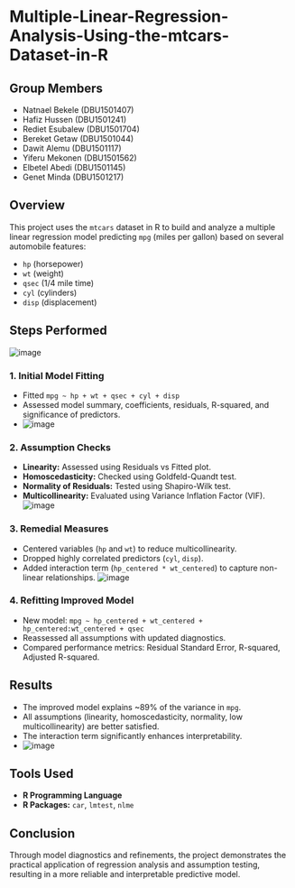 # Multiple-Linear-Regression-Analysis-Using-the-mtcars-Dataset-in-R

## Group Members
- Natnael Bekele (DBU1501407)
- Hafiz Hussen (DBU1501241)
- Rediet Esubalew (DBU1501704)
- Bereket Getaw (DBU1501044)
- Dawit Alemu (DBU1501117)
- Yiferu Mekonen (DBU1501562)
- Elbetel Abedi (DBU1501145)
- Genet Minda (DBU1501217)

## Overview
This project uses the `mtcars` dataset in R to build and analyze a multiple linear regression model predicting `mpg` (miles per gallon) based on several automobile features: 
- `hp` (horsepower)  
- `wt` (weight)  
- `qsec` (1/4 mile time)  
- `cyl` (cylinders)  
- `disp` (displacement)

## Steps Performed
![image](https://github.com/user-attachments/assets/8f9fcd30-3d1e-4aeb-8e19-e07872b8da20)

### 1. Initial Model Fitting
- Fitted `mpg ~ hp + wt + qsec + cyl + disp`
- Assessed model summary, coefficients, residuals, R-squared, and significance of predictors.
- ![image](https://github.com/user-attachments/assets/b7c97ebb-ea30-437e-941a-f1920058bd3e)


### 2. Assumption Checks
- **Linearity:** Assessed using Residuals vs Fitted plot.
- **Homoscedasticity:** Checked using Goldfeld-Quandt test.
- **Normality of Residuals:** Tested using Shapiro-Wilk test.
- **Multicollinearity:** Evaluated using Variance Inflation Factor (VIF).
![image](https://github.com/user-attachments/assets/f5fcafae-32e7-4b12-a04b-ae048ef2a03e)

### 3. Remedial Measures
- Centered variables (`hp` and `wt`) to reduce multicollinearity.
- Dropped highly correlated predictors (`cyl`, `disp`).
- Added interaction term (`hp_centered * wt_centered`) to capture non-linear relationships.
![image](https://github.com/user-attachments/assets/e0097eea-f224-4bc5-9102-37e1101ad594)

### 4. Refitting Improved Model
- New model: `mpg ~ hp_centered + wt_centered + hp_centered:wt_centered + qsec`
- Reassessed all assumptions with updated diagnostics.
- Compared performance metrics: Residual Standard Error, R-squared, Adjusted R-squared.

## Results
- The improved model explains ~89% of the variance in `mpg`.
- All assumptions (linearity, homoscedasticity, normality, low multicollinearity) are better satisfied.
- The interaction term significantly enhances interpretability.
- ![image](https://github.com/user-attachments/assets/3143db1e-0ff4-48f6-a093-8ab1bcd8447f)


## Tools Used
- **R Programming Language**
- **R Packages:** `car`, `lmtest`, `nlme`

## Conclusion
Through model diagnostics and refinements, the project demonstrates the practical application of regression analysis and assumption testing, resulting in a more reliable and interpretable predictive model.
